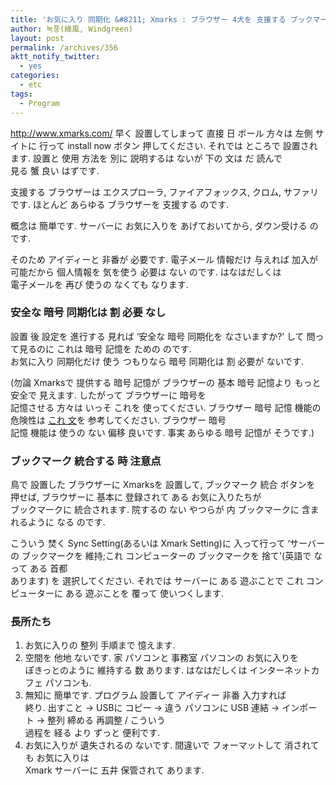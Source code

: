 ```yaml
---
title: 'お気に入り 同期化 &#8211; Xmarks : ブラウザー 4犬を 支援する ブックマーク 同期化 プログラム(IE, 派幅, クロム, サファリ)'
author: 녹풍(綠風, Windgreen)
layout: post
permalink: /archives/356
aktt_notify_twitter:
  - yes
categories:
  - etc
tags:
  - Program
---
```

<a title="http://www.xmarks.com/" rel="external nofollow" href="http://www.xmarks.com/" target="_blank">http://www.xmarks.com/</a> 早く 設置してしまって 直接 日 ボール 方々は 左側 サイトに 行って install now ボタン 押してください. それでは ところで 設置されます. 設置と 使用 方法を 別に 説明するは ないが 下の 文は だ 読んで  
見る 蟹 良い はずです.

支援する ブラウザーは エクスプローラ, ファイアフォックス, クロム, サファリです. ほとんど あらゆる ブラウザーを 支援する のです.

概念は 簡単です. サーバーに お気に入りを あげておいてから, ダウン受ける のです.

そのため アイディーと 非番が 必要です. 電子メール 情報だけ 与えれば 加入が 可能だから 個人情報を 気を使う 必要は ない のです. はなはだしくは  
電子メールを 再び 使うの なくても なります.

### 安全な 暗号 同期化は 割 必要 なし

設置 後 設定を 進行する 見れば &#8216;安全な 暗号 同期化を なさいますか?&#8217; して 問って見るのに これは 暗号 記憶を ための のです.  
お気に入り 同期化だけ 使う つもりなら 暗号 同期化は 割 必要が ないです.

(勿論 Xmarksで 提供する 暗号 記憶が ブラウザーの 基本 暗号 記憶より もっと 安全で 見えます. したがって ブラウザーに 暗号を  
記憶させる 方々は いっそ これを 使ってください. ブラウザー 暗号 記憶 機能の 危険性は <a title="http://blog.1day1.org/174" rel="external nofollow" href="http://blog.1day1.org/174" target="_blank">これ 文</a>を 参考してください. ブラウザー 暗号  
記憶 機能は 使うの ない 偏移 良いです. 事実 あらゆる 暗号 記憶が そうです.)

### ブックマーク 統合する 時 注意点

鳥で 設置した ブラウザーに Xmarksを 設置して, ブックマーク 統合 ボタンを 押せば, ブラウザーに 基本に 登録されて ある お気に入りたちが  
ブックマークに 統合されます. 院するの ない やつらが 内 ブックマークに 含まれるように なる のです.

こういう 焚く Sync Setting(あるいは Xmark Setting)に 入って行って &#8216;サーバーの ブックマークを 維持;これ コンピューターの ブックマークを 捨て'(英語で なって ある 首都  
あります) を 選択してください. それでは サーバーに ある 遊ぶことで これ コンピューターに ある 遊ぶことを 覆って 使いつくします.

### 長所たち

1.  お気に入りの 整列 手順まで 憶えます.
2.  空間を 他地 ないです. 家 パソコンと 事務室 パソコンの お気に入りを  
    ぽきっとのように 維持する 数 あります. はなはだしくは インターネットカフェ パソコンも.
3.  無知に 簡単です. プログラム 設置して アイディー 非番 入力すれば  
    終り. 出すこと -> USBに コピー -> 違う パソコンに USB 連結 -> インポート -> 整列 締める 再調整 / こういう  
    過程を 経る より ずっと 便利です.
4.  お気に入りが 遺失されるの ないです. 間違いで フォーマットして 消されても お気に入りは  
    Xmark サーバーに 五井 保管されて あります.